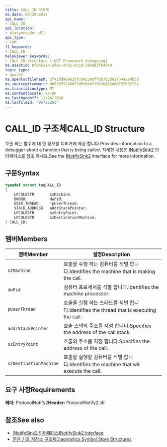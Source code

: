 ```yaml
---
title: CALL_ID 구조체
ms.date: 03/30/2017
api_name:
- CALL_ID
api_location:
- diasymreader.dll
api_type:
- COM
f1_keywords:
- CALL_ID
helpviewer_keywords:
- CALL_ID structure [.NET Framework debugging]
ms.assetid: bfd46324-afec-4782-9c18-586d81fb4740
topic_type:
- apiref
ms.openlocfilehash: 3f41dd969e25f7a42308ff0b7b2d617344284b38
ms.sourcegitcommit: d8020797a6657d0fbbdff362b80300815f682f94
ms.translationtype: MT
ms.contentlocale: ko-KR
ms.lasthandoff: 11/24/2020
ms.locfileid: "95725250"
---
```

# <a name="call_id-structure"></a><span data-ttu-id="b92e1-102">CALL_ID 구조체</span><span class="sxs-lookup"><span data-stu-id="b92e1-102">CALL_ID Structure</span></span>

<span data-ttu-id="b92e1-103">호출 되는 함수에 대 한 정보를 디버거에 제공 합니다.</span><span class="sxs-lookup"><span data-stu-id="b92e1-103">Provides information to a debugger about a function that is being called.</span></span> <span data-ttu-id="b92e1-104">자세한 내용은 [INotifySink2](inotifysink2-interface.md) 인터페이스를 참조 하세요.</span><span class="sxs-lookup"><span data-stu-id="b92e1-104">See the [INotifySink2](inotifysink2-interface.md) interface for more information.</span></span>  
  
## <a name="syntax"></a><span data-ttu-id="b92e1-105">구문</span><span class="sxs-lookup"><span data-stu-id="b92e1-105">Syntax</span></span>  
  
```cpp  
typedef struct tagCALL_ID  
{  
    LPCOLESTR       szMachine;  
    DWORD           dwPid;  
    USER_THREAD     *pUserThread;  
    STACK_ADDRESS   addrStackPointer;  
    LPCOLESTR       szEntryPoint;  
    LPCOLESTR       szDestinationMachine;  
} CALL_ID;  
```  
  
## <a name="members"></a><span data-ttu-id="b92e1-106">멤버</span><span class="sxs-lookup"><span data-stu-id="b92e1-106">Members</span></span>  
  
|<span data-ttu-id="b92e1-107">멤버</span><span class="sxs-lookup"><span data-stu-id="b92e1-107">Member</span></span>|<span data-ttu-id="b92e1-108">설명</span><span class="sxs-lookup"><span data-stu-id="b92e1-108">Description</span></span>|  
|------------|-----------------|  
|`szMachine`|<span data-ttu-id="b92e1-109">호출을 수행 하는 컴퓨터를 식별 합니다.</span><span class="sxs-lookup"><span data-stu-id="b92e1-109">Identifies the machine that is making the call.</span></span>|  
|`dwPid`|<span data-ttu-id="b92e1-110">컴퓨터 프로세서를 식별 합니다.</span><span class="sxs-lookup"><span data-stu-id="b92e1-110">Identifies the machine processor.</span></span>|  
|`pUserThread`|<span data-ttu-id="b92e1-111">호출을 실행 하는 스레드를 식별 합니다.</span><span class="sxs-lookup"><span data-stu-id="b92e1-111">Identifies the thread that is executing the call.</span></span>|  
|`addrStackPointer`|<span data-ttu-id="b92e1-112">호출 스택의 주소를 지정 합니다.</span><span class="sxs-lookup"><span data-stu-id="b92e1-112">Specifies the address of the call stack.</span></span>|  
|`szEntryPoint`|<span data-ttu-id="b92e1-113">호출의 주소를 지정 합니다.</span><span class="sxs-lookup"><span data-stu-id="b92e1-113">Specifies the address of the call.</span></span>|  
|`szDestinationMachine`|<span data-ttu-id="b92e1-114">호출을 실행할 컴퓨터를 식별 합니다.</span><span class="sxs-lookup"><span data-stu-id="b92e1-114">Identifies the machine that will execute the call.</span></span>|  
  
## <a name="requirements"></a><span data-ttu-id="b92e1-115">요구 사항</span><span class="sxs-lookup"><span data-stu-id="b92e1-115">Requirements</span></span>  

 <span data-ttu-id="b92e1-116">**헤더:** ProtocolNotify2</span><span class="sxs-lookup"><span data-stu-id="b92e1-116">**Header:** ProtocolNotify2.idl</span></span>  
  
## <a name="see-also"></a><span data-ttu-id="b92e1-117">참조</span><span class="sxs-lookup"><span data-stu-id="b92e1-117">See also</span></span>

- [<span data-ttu-id="b92e1-118">INotifySink2 인터페이스</span><span class="sxs-lookup"><span data-stu-id="b92e1-118">INotifySink2 Interface</span></span>](inotifysink2-interface.md)
- [<span data-ttu-id="b92e1-119">진단 기호 저장소 구조체</span><span class="sxs-lookup"><span data-stu-id="b92e1-119">Diagnostics Symbol Store Structures</span></span>](diagnostics-symbol-store-structures.md)

